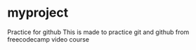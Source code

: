 # myproject
Practice for github
This is made to practice git and github from freecodecamp video course
